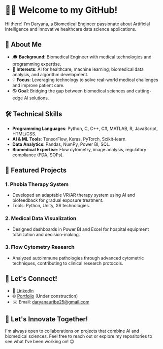 # 👩‍💻 Welcome to my GitHub!  

Hi there! I'm Daryana, a Biomedical Engineer passionate about Artificial Intelligence and innovative healthcare data science applications.  

## 🌟 About Me  
- 🎓 **Background**: Biomedical Engineer with medical technologies and programming expertise.  
- 🧠 **Interests**: AI for healthcare, machine learning, biomedical data analysis, and algorithm development.  
- 💡 **Focus**: Leveraging technology to solve real-world medical challenges and improve patient care.  
- 🌎 **Goal**: Bridging the gap between biomedical sciences and cutting-edge AI solutions.  

## 🛠️ Technical Skills  
- **Programming Languages**: Python, C, C++, C#, MATLAB, R, JavaScript, HTML/CSS.  
- **AI & ML Tools**: TensorFlow, Keras, PyTorch, Scikit-learn.  
- **Data Analytics**: Pandas, NumPy, Power BI, SQL.  
- **Biomedical Expertise**: Flow cytometry, image analysis, regulatory compliance (FDA, SOPs).  

## 📂 Featured Projects  
### 1. **Phobia Therapy System**  
- Developed an adaptable VR/AR therapy system using AI and biofeedback for gradual exposure treatment.  
- Tools: Python, Unity, XR technologies.  

### 2. **Medical Data Visualization**  
- Designed dashboards in Power BI and Excel for hospital equipment totalization and decision-making.  

### 3. **Flow Cytometry Research**  
- Analyzed autoimmune pathologies through advanced cytometric techniques, contributing to clinical research protocols.  

## 🫰 Let's Connect!  
- 💼 [LinkedIn](https://www.linkedin.com/in/daryana-m-ba1496123/)  
- 🌐 [Portfolio](https://daryanaur.github.io/) (Under construction)
- ✉️ Email: daryanauribe25@gmail.com 

## 🚀 Let's Innovate Together!  
I'm always open to collaborations on projects that combine AI and biomedical sciences. Feel free to reach out or explore my repositories to see what I’ve been working on! 😊  
